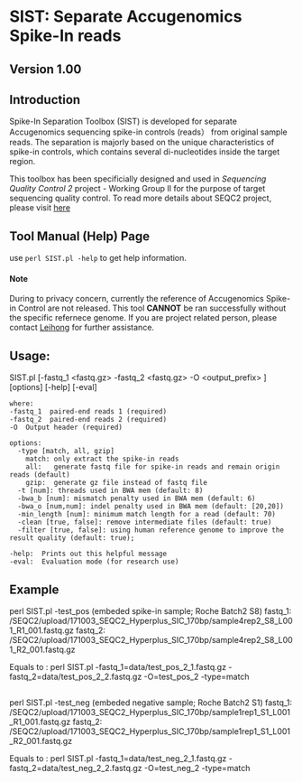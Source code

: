 # SIST: Separate Accugenomics Spike-In reads
## Version 1.00

## Introduction

Spike-In Separation Toolbox (SIST) is developed for separate Accugenomics sequencing spike-in controls (reads） from original sample reads. The separation is majorly based on the unique characteristics of spike-in controls, which contains several di-nucleotides inside the target region.  

This toolbox has been specificially designed and used in *Sequencing Quality Control 2* project - Working Group II for the purpose of target sequencing quality control. To read more details about SEQC2 project, please visit [here](https://www.fda.gov/ScienceResearch/BioinformaticsTools/MicroarrayQualityControlProject/ucm507935.htm)   

## Tool Manual (Help) Page
use `perl SIST.pl -help` to get help information.

#### **Note**
During to privacy concern, currently the reference of Accugenomics Spike-in Control are not released. This tool **CANNOT** be ran successfully without the specific refernece genome. If you are project related person, please contact [Leihong](mailto:leihong.wu@fda.hhs.gov) for further assistance.  

## Usage: 
 SIST.pl [-fastq_1 <fastq.gz> -fastq_2 <fastq.gz> -O <output_prefix> ] [options] [-help] [-eval]
	
	where:
	-fastq_1  paired-end reads 1 (required)
	-fastq_2  paired-end reads 2 (required)
	-O	Output header (required)
	
	options:
	  -type [match, all, gzip] 
	    match: only extract the spike-in reads 
	    all:   generate fastq file for spike-in reads and remain origin reads (default)
	    gzip:  generate gz file instead of fastq file
	  -t [num]: threads used in BWA mem (default: 8)
	  -bwa_b [num]: mismatch penalty used in BWA mem (default: 6)
	  -bwa_o [num,num]: indel penalty used in BWA mem (default: [20,20])
	  -min_length [num]: minimum match length for a read (default: 70)
	  -clean [true, false]: remove intermediate files (default: true)
	  -filter [true, false]: using human reference genome to improve the result quality (default: true);
	  
	-help:  Prints out this helpful message
	-eval:  Evaluation mode (for research use)

## Example 

perl SIST.pl -test_pos (embeded spike-in sample; Roche Batch2 S8)
	fastq_1: /SEQC2/upload/171003_SEQC2_Hyperplus_SIC_170bp/sample4rep2_S8_L001_R1_001.fastq.gz
	fastq_2: /SEQC2/upload/171003_SEQC2_Hyperplus_SIC_170bp/sample4rep2_S8_L001_R2_001.fastq.gz

Equals to :
perl SIST.pl -fastq_1=data/test_pos_2_1.fastq.gz -fastq_2=data/test_pos_2_2.fastq.gz -O=test_pos_2 -type=match
	
##	
	
perl SIST.pl -test_neg (embeded negative sample; Roche Batch2 S1)
	fastq_1: /SEQC2/upload/171003_SEQC2_Hyperplus_SIC_170bp/sample1rep1_S1_L001_R1_001.fastq.gz
	fastq_2: /SEQC2/upload/171003_SEQC2_Hyperplus_SIC_170bp/sample1rep1_S1_L001_R2_001.fastq.gz

Equals to :
perl SIST.pl -fastq_1=data/test_neg_2_1.fastq.gz -fastq_2=data/test_neg_2_2.fastq.gz -O=test_neg_2 -type=match
